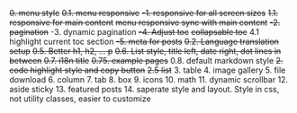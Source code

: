 ~~0. menu style~~
~~0.1. menu responsive~~
~~-1. responsive for all screen sizes~~
~~1.1. responsive for main content~~
~~menu responsive sync with main content~~
~~-2. pagination~~
-3. dynamic pagination
~~-4. Adjust toc~~
~~collapsable toc~~
4.1 highlight current toc section
~~-5. meta for posts~~
~~0.2. Language translation setup~~
~~0.5. Better h1, h2, ... p~~
~~0.6. List style, title left, date right, dot lines in between~~
~~0.7. i18n title~~
~~0.75. example pages~~
0.8. default markdown style
~~2. code highlight style and copy button~~
~~2.5 list~~
3. table
4. image gallery
5. file download
6. column
7. tab
8. box
9. icons
10. math
11. dynamic scrollbar
12. aside sticky
13. featured posts
14. saperate style and layout. Style in css, not utility classes, easier to customize
